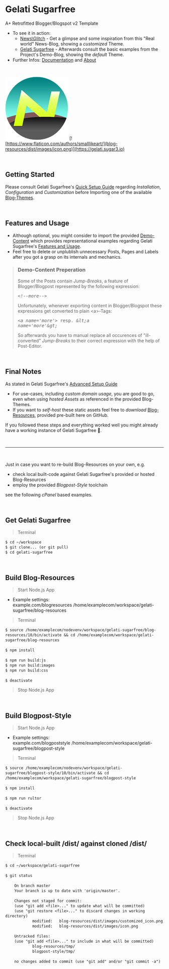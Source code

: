 # Gelati Sugarfree

A+ Retrofitted Blogger/Blogspot v2 Template

- To see it in action:
  - [News\Glitch](https://news.glitch.at/) - Get a glimpse and some inspiration from this "Real world" News-Blog, showing a *customized* Theme.
  - [Gelati Sugarfree](https://gelati.sugar3.io/) - Afterwards consult the basic examples from the Project's Demo-Blog, showing the *default* Theme.
- Further Infos: [Documentation](https://gelati.sugar3.io/p/docs.html) and [About](https://gelati.sugar3.io/p/about.html)

<br>

[![Gelati Sugarfree](blog-resources/dist/images/customized_icon.png)](https://news.glitch.at)
[![https://www.flaticon.com/authors/smalllikeart/](blog-resources/dist/images/icon.png)](https://gelati.sugar3.io)

<br>

## Getting Started

Please consult Gelati Sugarfree's [Quick Setup Guide](https://gelati.sugar3.io/p/docs.html#quick_installation) regarding <i>Installation</i>, <i>Configuration</i> and <i>Customization</i> before Importing one of the available [Blog-Themes](blog-theme).

<br>

## Features and Usage
* Although optional, you might consider to import the provided [Demo-Content](demo-content) which provides representational examples regarding Gelati Sugarfree's [Features and Usage](https://gelati.sugar3.io/p/about.html).
* Feel free to delete or unplublish unnecessary Posts, Pages and Labels after you got a grasp on its internals and mechanics.
> ### Demo-Content Preperation
> Some of the Posts contain <i>Jump-Breaks</i>, a feature of Blogger/Blogpost represented by the following expression: <pre><i>&lt;!--more--&gt;</i></pre> 
> Unfortunately, whenever exporting content in Blogger/Blogspot these expressions get converted to plain &lt;a&gt;-Tags: <pre><i>&lt;a name='more'&gt;</i> resp. <i>&amp;lt;a name='more'&amp;gt;</i></pre>
> So afterwards you have to manual replace all occurences of "ill-converted" <i>Jump-Breaks</i> to their correct expression with the help of Post-Editor.

<br>

## Final Notes

As stated in Gelati Sugarfree's [Advanced Setup Guide](https://gelati.sugar3.io/p/docs.html#advanced_setup)
* For use-cases, including <i>custom domain usage</i>, you are good to go, even when using <i>hosted Assets</i> as referenced in the provided Blog-Themes.
* If you want to <i>self-host</i> these static assets feel free to <i>download</i> [Blog-Resources](blog-resources), provided pre-built here on GitHub.

If you followed these steps and everything worked well you might already have a working instance of Gelati Sugarfree 🎉.

<br>
<hr>
<br>

Just in case you want to re-build Blog-Resources on your own, e.g.

* check local built-code against Gelati Sugarfree's provided or hosted Blog-Resources
* employ the provided <i>Blogpost-Style</i> toolchain

see the following <i>cPanel</i> based examples.

<br>

## Get Gelati Sugarfree 
> Terminal
```
$ cd ~/workspace
$ git clone... (or git pull)
$ cd gelati-sugarfree
```

<br>

## Build Blog-Resources
> Start Node.js App
* Example settings:<br>
example.com/blogresources /home/examplecom/workspace/gelati-sugarfree/blog-resources
> Terminal
```
$ source /home/examplecom/nodevenv/workspace/gelati-sugarfree/blog-resources/10/bin/activate && cd /home/examplecom/workspace/gelati-sugarfree/blog-resources

$ npm install

$ npm run build:js
$ npm run build:images
$ npm run build:css

$ deactivate
```
> Stop Node.js App

<br>

## Build Blogpost-Style 
> Start Node.js App
* Example settings:<br>
example.com/blogpoststyle /home/examplecom/workspace/gelati-sugarfree/blogpost-style
> Terminal
```
$ source /home/examplecom/nodevenv/workspace/gelati-sugarfree/blogpost-style/10/bin/activate && cd /home/examplecom/workspace/gelati-sugarfree/blogpost-style

$ npm install

$ npm run rultor

$ deactivate
```
> Stop Node.js App

<br>

## Check local-built /dist/ against cloned /dist/
> Terminal
```
$ cd ~/workspace/gelati-sugarfree

$ git status

    On branch master
    Your branch is up to date with 'origin/master'.

    Changes not staged for commit:
    (use "git add <file>..." to update what will be committed)
    (use "git restore <file>..." to discard changes in working directory)
            modified:   blog-resources/dist/images/customized_icon.png
            modified:   blog-resources/dist/images/icon.png

    Untracked files:
    (use "git add <file>..." to include in what will be committed)
            blog-resources/tmp/
            blogpost-style/tmp/

    no changes added to commit (use "git add" and/or "git commit -a")
```
